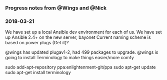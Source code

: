 ### Progress notes from @Wings and @Nick

### 2018-03-21 
We have set up a local Ansible dev environment for each of us.
We have set up Ansible 2.4+ on the new server, bayonet
Current naming scheme is based on power plugs (Get it)?

@wings has updated plugav1-2, had 499 packages to upgrade.
@wings is going to install Terminology to make things easier/more comfy

sudo add-apt-repository ppa:enlightenment-git/ppa
sudo apt-get update
sudo apt-get install terminology


